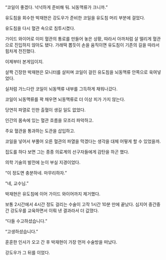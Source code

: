 “코일이 좋겠다. 넉넉하게 준비해 둬. 뇌동맥류가 크니까.”

유도침을 회수한 박재현은 강도우가 준비한 코일을 유도침 머리 부분에 걸었다.

유도침을 다시 혈관 속으로 침투시켰다.

가이드 와이어로 이미 혈관의 통로를 만들어 놓은 상황, 따라서 아까처럼 살 떨리게 혈관으로 진입하지 않아도 됐다. 가래떡 뽑듯이 손을 움직이면 유도침이 기존의 길을 따라서 힘차게 전진했다.

이제부터 본게임이지.

살짝 긴장한 박재현은 모니터를 살피며 코일이 걸린 유도침을 뇌동맥류 안쪽으로 욱여넣었다.

실처럼 가느다란 코일이 뇌동맥류 내부를 그득하게 채워나갔다.

코일이 뇌동맥류를 꽉 채우면 뇌동맥류로 더 이상 피가 가지 않는다.

당연히 파열로 인한 출혈이 생길 일도 없었다.

인간의 몸속에 있는 혈관 흐름을 모조리 파악하고.

주요 혈관을 통과하는 도관을 삽입하고.

코일을 넣어서 부풀어 오른 혈관의 파열을 막겠다는 생각을 대체 어떻게 할 수 있었을까.

집도를 하다 보면 그는 종종 의료계의 선구자들에게 감탄을 하곤 했다.

의학 기술의 발전에 눈이 부실 지경이었다.

“이 정도면 충분하네. 마무리하자.”

“네, 교수님.”

박재현은 유도침에 이어 가이드 와이어까지 제거했다.

보통 2시간에서 4시간 정도 걸리는 수술이 고작 1시간 10분 만에 끝났다. 심지어 중간중간 강도우를 교육하면서 이뤄 낸 결과라서 더 값졌다.

“다들 수고하셨습니다.”

“고생하셨습니다.”

훈훈한 인사가 오고 간 후 박재현이 가장 먼저 수술방을 떠났다.

강도우가 그 뒤를 이었다.